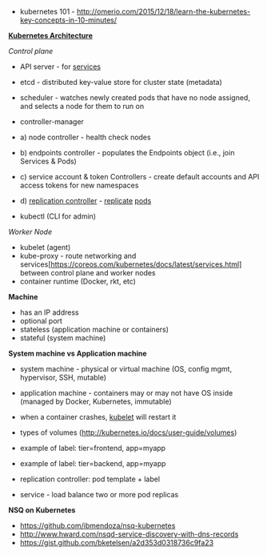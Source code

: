 - kubernetes 101 - http://omerio.com/2015/12/18/learn-the-kubernetes-key-concepts-in-10-minutes/

**[Kubernetes Architecture](http://kubernetes.io/docs/admin/cluster-components)**

*Control plane*

- API server - for [services](https://github.com/kubernetes/kubernetes/wiki/Services-FAQ)
- etcd - distributed key-value store for cluster state (metadata)
- scheduler - watches newly created pods that have no node assigned, and selects a node for them to run on

- controller-manager
- a) node controller - health check nodes
- b) endpoints controller - populates the Endpoints object (i.e., join Services & Pods) 
- c) service account & token Controllers -  create default accounts and API access tokens for new namespaces
- d) [replication controller](http://kubernetes.io/docs/user-guide/replication-controller/) - [replicate](https://coreos.com/kubernetes/docs/latest/replication-controller.html) [pods](https://coreos.com/kubernetes/docs/latest/pods.html)

- kubectl (CLI for admin)

*Worker Node*

- kubelet (agent)
- kube-proxy - route networking and services[https://coreos.com/kubernetes/docs/latest/services.html] between control plane and worker nodes
- container runtime (Docker, rkt, etc)

**Machine**

- has an IP address
- optional port
- stateless (application machine or containers)
- stateful (system machine)

**System machine vs Application machine**

- system machine - physical or virtual machine (OS, config mgmt, hypervisor, SSH, mutable)
- application machine - containers may or may not have OS inside (managed by Docker, Kubernetes, immutable)



- when a container crashes, [kubelet](http://kubernetes.io/docs/user-guide/volumes) will restart it
- types of volumes (http://kubernetes.io/docs/user-guide/volumes)
- example of label: tier=frontend, app=myapp
- example of label: tier=backend, app=myapp
- replication controller: pod template + label
- service - load balance two or more pod replicas

**NSQ on Kubernetes**

- https://github.com/ibmendoza/nsq-kubernetes
- http://www.hward.com/nsqd-service-discovery-with-dns-records
- https://gist.github.com/bketelsen/a2d353d0318736c9fa23


